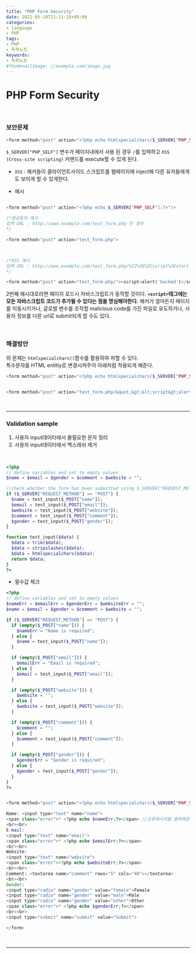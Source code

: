 ```yaml
---
title: "PHP Form Security"
date: 2021-05-10T21:11:18+09:00
categories:
- language
- PHP
tags:
- PHP
- 독학노트
keywords:
- 독학노트
#thumbnailImage: //example.com/image.jpg
---
```


<!--more-->
# PHP Form Security

&nbsp;

### 보안문제

```php
<form method="post" action="<?php echo htmlspecialchars($_SERVER["PHP_SELF"]);?>">
```

 `$_SERVER["PHP_SELF"]` 변수가 페이지내에서 사용 된 경우 `/`를 입력하고 `XSS (Cross-site scripting)` 커멘드를 execute할 수 있게 된다.

 - `XSS` : 해커들이 클라이언트사이드 스크립트를 웹페이지에 inject해 다른 유저들에게도 보이게 할 수 있게한다. 

- 예시

```php

<form method="post" action="<?php echo $_SERVER["PHP_SELF"];?>"/>

/*정상동작 예시
입력 URL : http://www.example.com/test_form.php 인 경우 
*/ 

<form method="post" action="test_form.php">



/*XSS 예시
입력 URL : http://www.example.com/test_form.php/%22%3E%3Cscript%3Ealert('hacked')%3C/script%3E
*/

<form method="post" action="test_form.php/"><script>alert('hacked')</script>

```

2번째 예시대로라면 페이지 로드시 자바스크립트가 동작할 것이다.
**`<script>`태그에는 모든 자바스크립트 코드가 추가될 수 있다는 점을 명심해야한다.** 해커가 얼마든지 페이지를 이동시키거나, 글로벌 변수를 조작할 malicious code를 가진 파일로 유도하거나, 사용자 정보를 다른 url로 submit되게 할 수도 있다.

&nbsp;

### 해결방안

위 문제는 `htmlspecialchars()`함수를 활용하여 피할 수 있다.   
특수문자를 HTML entitiy로 변경시켜주어 아래처럼 적용되게 해준다.

```php
<form method="post" action="<?php echo htmlspecialchars($_SERVER["PHP_SELF"]);?>">


<form method="post" action="test_form.php/&quot;&gt;&lt;script&gt;alert('hacked')&lt;/script&gt;">
```

&nbsp;

-----

### Validation sample

1. 사용자 input데이터에서 불필요한 문자 정리
2. 사용자 input데이터에서 백스래쉬 제거

&nbsp;

```php
<?php
// define variables and set to empty values
$name = $email = $gender = $comment = $website = "";

//check whether the form has been submitted using $_SERVER["REQUEST_METHOD"]
if ($_SERVER["REQUEST_METHOD"] == "POST") {
  $name = test_input($_POST["name"]);
  $email = test_input($_POST["email"]);
  $website = test_input($_POST["website"]);
  $comment = test_input($_POST["comment"]);
  $gender = test_input($_POST["gender"]);
}

function test_input($data) {
  $data = trim($data);
  $data = stripslashes($data);
  $data = htmlspecialchars($data);
  return $data;
}
?>
```

- 필수값 체크
```php
<?php
// define variables and set to empty values
$nameErr = $emailErr = $genderErr = $websiteErr = "";
$name = $email = $gender = $comment = $website = "";

if ($_SERVER["REQUEST_METHOD"] == "POST") {
  if (empty($_POST["name"])) {
    $nameErr = "Name is required";
  } else {
    $name = test_input($_POST["name"]);
  }

  if (empty($_POST["email"])) {
    $emailErr = "Email is required";
  } else {
    $email = test_input($_POST["email"]);
  }

  if (empty($_POST["website"])) {
    $website = "";
  } else {
    $website = test_input($_POST["website"]);
  }

  if (empty($_POST["comment"])) {
    $comment = "";
  } else {
    $comment = test_input($_POST["comment"]);
  }

  if (empty($_POST["gender"])) {
    $genderErr = "Gender is required";
  } else {
    $gender = test_input($_POST["gender"]);
  }
}
?>


<form method="post" action="<?php echo htmlspecialchars($_SERVER["PHP_SELF"]);?>">

Name: <input type="text" name="name">
<span class="error">* <?php echo $nameErr;?></span> //오류메시지를 출력해준다.
<br><br>
E-mail:
<input type="text" name="email">
<span class="error">* <?php echo $emailErr;?></span>
<br><br>
Website:
<input type="text" name="website">
<span class="error"><?php echo $websiteErr;?></span>
<br><br>
Comment: <textarea name="comment" rows="5" cols="40"></textarea>
<br><br>
Gender:
<input type="radio" name="gender" value="female">Female
<input type="radio" name="gender" value="male">Male
<input type="radio" name="gender" value="other">Other
<span class="error">* <?php echo $genderErr;?></span>
<br><br>
<input type="submit" name="submit" value="Submit">

</form>
```

&nbsp;

-----